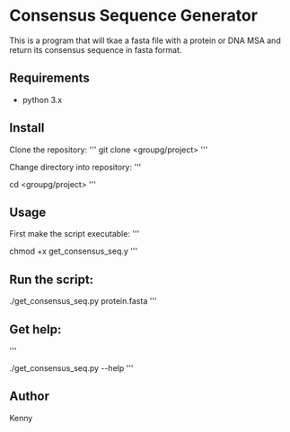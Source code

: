 # Consensus Sequence Generator

This is a program that will tkae a fasta file with a protein or DNA MSA and return its consensus sequence in fasta format.

## Requirements
* python 3.x

## Install

Clone the repository:
'''
git clone <groupg/project>
'''

Change directory into repository:
'''

cd <groupg/project> '''

## Usage

First make the script executable:
'''

chmod +x get_consensus_seq.y '''
## Run the script:
./get_consensus_seq.py protein.fasta '''
## Get help:
'''

./get_consensus_seq.py --help '''

## Author
Kenny
